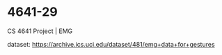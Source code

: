 # 4641-29
CS 4641 Project | EMG 

dataset:
https://archive.ics.uci.edu/dataset/481/emg+data+for+gestures

